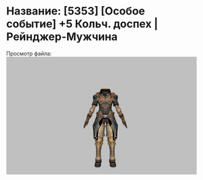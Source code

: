 # Название: [5353] [Особое событие] +5 Кольч. доспех | Рейнджер-Мужчина

Просмотр файла:
![p020002.png](p020002.png)